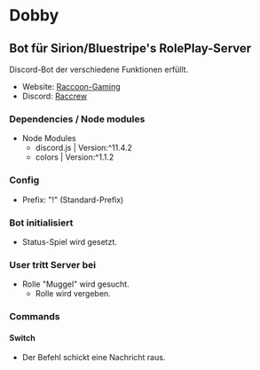 # Dobby

## Bot für Sirion/Bluestripe's RolePlay-Server
Discord-Bot der verschiedene Funktionen erfüllt.
* Website: [Raccoon-Gaming](https://raccrew-gaming.jimdofree.com)
* Discord: [Raccrew](https://discord.gg/aRE4Jae)

### Dependencies / Node modules
* Node Modules
  * discord.js         | Version:^11.4.2
  * colors    | Version:^1.1.2

### Config
* Prefix: "!" (Standard-Prefix)

### Bot initialisiert
* Status-Spiel wird gesetzt.

### User tritt Server bei
* Rolle "Muggel" wird gesucht.
  * Rolle wird vergeben.
  
### Commands

#### Switch
* Der Befehl schickt eine Nachricht raus.
